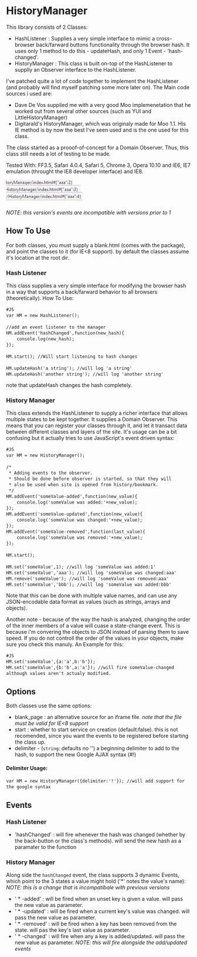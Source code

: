 HistoryManager
================
This library consists of 2 Classes:

  * HashListener : Supplies a very simple interface to mimic a cross-browser back/farward buttons functionality through the browser hash. It uses only 1 method to do this - updateHash, and only 1 Event - 'hash-changed'.
  * HistoryManager : This class is built on-top of the HashListener to supplly an Observer interface to the HashListener.

I've patched quite a lot of code together to implement the HashListener (and probably will find myself patching some more later on).
The Main code sources i used are:

  * Dave De Vos supplied me with a very good Moo implemenetation that he worked out from several other sources (such as YUI and LittleHistoryManager)
  * Digitarald's HistoryManager, which was originaly made for Moo 1.1. His IE method is by now the best I've seen used and is the one used for this class.

The class started as a prooof-of-concept for a Domain Observer. Thus, this class still needs a lot of testing to be made. 
  
Tested With: FF3.5, Safari 4.0.4, Safari 5, Chrome 3, Opera 10.10 and IE6, IE7 emulation (throught the IE8 developer interface) and IE8. 

![Screenshot](http://github.com/arieh/HistoryManager/raw/master/screenshot.png)

*NOTE: this version's events are incompatible with versions prior to 1*

How To Use
-------------
For both classes, you must supply a blank.html (comes with the package), and point the classes to it (for IE<8 support). by default the classes assume it's location at the root dir.

### Hash Listener

This class supplies a very simple interface for modifying the browser hash in a way that supports a back/farward behavior to all browsers (theoretically).
How To Use:

	#JS
	var HM = new HashListener();
	
	//add an event listener to the manager
	HM.addEvent('hashChanged',function(new_hash){
		console.log(new_hash);
	});
	
	HM.start(); //Will start listening to hash changes
	
	HM.updateHash('a string'); //will log 'a string'
	HM.updateHash('another string'); //will log 'another string'
	
note that updateHash changes the hash completely.

### History Manager

This class extends the HashListener to supply a richer interface that allows multiple states to be kept together.
It supplies a Domain Observer. This means that you can register your classes through it, and let it transact data between different classes and layers of the site. 
It's usage can be a bit confusing but it actually tries to use JavaScript's event driven syntax:
	
	#JS
	var HM = new HistoryManager();
	
	/*
	 * Adding events to the observer. 
	 * Should be done before observer is started, so that they will 
	 * also be used when site is opened from history/bookmark.
	 */
	HM.addEvent('someValue-added',function(new_value){
		console.log('someValue was added:'+new_value);
	});
	HM.addEvent('someValue-updated',function(new_value){
		console.log('someValue was changed:'+new_value);
	});
	HM.addEvent('someValue-removed',function(last_value){
		console.log('someValue was removed:'+new_value);
	});
	
	HM.start();
	
	HM.set('someValue',1); //will log 'someValue was added:1'
	HM.set('someValue','aaa'); //will log 'someValue was changed:aaa'
	HM.remove('someValue'); //will log 'someValue was removed:aaa'
	HM.set('someValue','bbb'); //will log 'someValue was added:bbb'
	

Note that this can be done with multiple value names, and can use any JSON-encodable data format as values (such as strings, arrays and objects).

Another note - because of the way the hash is analyzed, changing the order of the inner members of a value will cuase a state-change event. This is because i'm convering the objects to JSON instead of parsing them to save speed.
If you do not controll the order of the values in your objects, make sure you check this manuly.
An Example for this:
	
	#JS
	HM.set('someValue',{a:'a',b:'b'});
	HM.set('someValue',{b:'b',a:'a'}); //will fire someValue-changed although values aren't actualy modified. 

Options
---------
Both classes use the same options:

  * blank_page : an alternative source for an iframe file. *note that the file must be valid for IE<8 support*
  * start : whether to start service on creation (default:false). this is not recomended, since you want the events to be registered before starting the class up.
  * delimiter - (`string`: defaults no '') a beginning delimiter to add to the hash, to support the new Google AJAX syntax (#!)

#### Delimiter Usage:
	var HM = new HistoryManager({delimiter:'!'}); //will add support for the google syntax
Events
-------
### Hash Listener

  * 'hashChanged' : will fire whenever the hash was changed (whether by the back-button or the class's methods). will send the new hash as a paramater to the function

### History Manager
Along side the `hashChanged` event, the class supports 3 dynamic Events, which point to the 3 states a value might hold ('*' notes the value's name):
*NOTE: this is a change that is incompatibale with previous versions*

  * ' * -added' : will be fired when an unset key is given a value. will pass the new value as parameter.
  * ' * -updated' : will be fired when a current key's value was changed. will pass the new value as parameter.
  * ' * -removed' : will be fired when a key has been removed from the state. will pas the key's last value as parameter.
  * ' * -changed' : will fire when any a key is added/updated. will pass the new value as parameter. *NOTE: this will fire alongside the add/updated events*
 
